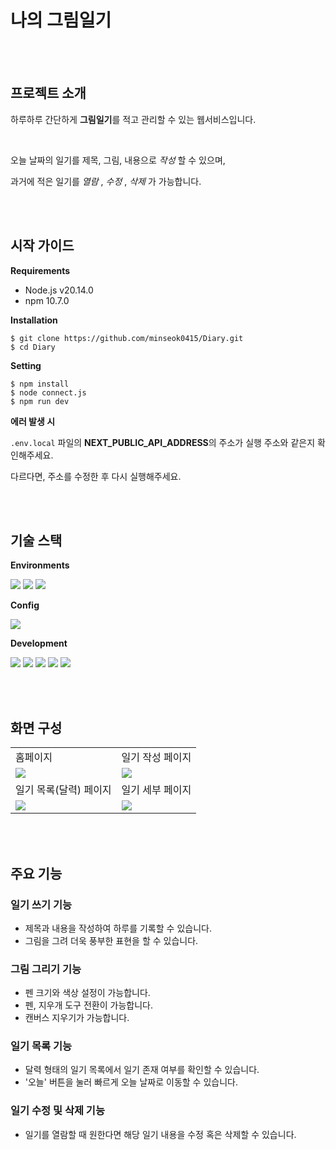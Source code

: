 # 나의 그림일기

<br>
<br>

## 프로젝트 소개

하루하루 간단하게 **그림일기**를 적고 관리할 수 있는 웹서비스입니다.

<br>

오늘 날짜의 일기를 제목, 그림, 내용으로 *작성* 할 수 있으며,

과거에 적은 일기를 *열람* , *수정* , *삭제* 가 가능합니다.

<br>
<br>

## 시작 가이드

**Requirements**
* Node.js v20.14.0
* npm 10.7.0

**Installation**
```
$ git clone https://github.com/minseok0415/Diary.git
$ cd Diary
```

**Setting**
```
$ npm install
$ node connect.js
$ npm run dev
```

**에러 발생 시**

`.env.local` 파일의 **NEXT_PUBLIC_API_ADDRESS**의 주소가 실행 주소와 같은지 확인해주세요.

다르다면, 주소를 수정한 후 다시 실행해주세요.

<br>
<br>

## 기술 스택

**Environments**

<img src="https://img.shields.io/badge/visual studio code-007ACC?style=for-the-badge&logo=visual studio code&logoColor=white"> <img src="https://img.shields.io/badge/git-F05032?style=for-the-badge&logo=git&logoColor=white"> <img src="https://img.shields.io/badge/github-181717?style=for-the-badge&logo=github&logoColor=white">

**Config**

<img src="https://img.shields.io/badge/npm-CB3837?style=for-the-badge&logo=npm&logoColor=white">

**Development**

<img src="https://img.shields.io/badge/javascript-F7DF1E?style=for-the-badge&logo=javascript&logoColor=white"> <img src="https://img.shields.io/badge/typescript-3178C6?style=for-the-badge&logo=typescript&logoColor=white"> <img src="https://img.shields.io/badge/react-61DAFB?style=for-the-badge&logo=react&logoColor=white"> <img src="https://img.shields.io/badge/next.js-000000?style=for-the-badge&logo=next.js&logoColor=white"> <img src="https://img.shields.io/badge/sqlite3-003B57?style=for-the-badge&logo=sqlite3&logoColor=white">

<br>
<br>

## 화면 구성

<table>
  <tr>
    <td>
      홈페이지
    </td>
    <td>
      일기 작성 페이지
    </td>
  </tr>
  <tr>
    <td>
      <img src="https://github.com/minseok0415/Diary/assets/102145504/88ba2f8a-8ef2-45ee-bcaa-90502644b652">
    </td>
    <td>
      <img src="https://github.com/minseok0415/Diary/assets/102145504/db607cf0-3dfa-4226-b7d7-a704e7f95b1d">
    </td>
  </tr>
  <tr>
    <td>
      일기 목록(달력) 페이지
    </td>
    <td>
      일기 세부 페이지
    </td>
  </tr>
  <tr>
    <td>
      <img src="https://github.com/minseok0415/Diary/assets/102145504/75858e1a-cfdf-43a6-aedf-b70920efc163">
    </td>
    <td>
      <img src="https://github.com/minseok0415/Diary/assets/102145504/e295cfe5-120c-4388-bf00-3449ce5390e0">
    </td>
  </tr>
</table>

<br>
<br>

## 주요 기능

### 일기 쓰기 기능

* 제목과 내용을 작성하여 하루를 기록할 수 있습니다.
* 그림을 그려 더욱 풍부한 표현을 할 수 있습니다.

### 그림 그리기 기능

* 펜 크기와 색상 설정이 가능합니다.
* 펜, 지우개 도구 전환이 가능합니다.
* 캔버스 지우기가 가능합니다.

### 일기 목록 기능

* 달력 형태의 일기 목록에서 일기 존재 여부를 확인할 수 있습니다.
* '오늘' 버튼을 눌러 빠르게 오늘 날짜로 이동할 수 있습니다.

### 일기 수정 및 삭제 기능

* 일기를 열람할 때 원한다면 해당 일기 내용을 수정 혹은 삭제할 수 있습니다.
